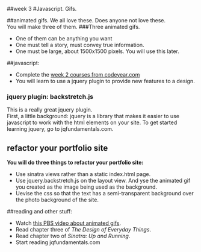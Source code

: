 ##week 3
#Javascript. Gifs.

##animated gifs.
We all love these. Does anyone not love these.  
You will make three of them. 
###Three animated gifs.  
- One of them can be anything you want
- One must tell a story, must convey true information.
- One must be large, about 1500x1500 pixels. You will use this later.

##javascript:
- Complete the [week 2 courses from codeyear.com](http://www.codecademy.com/curricula/code-year/units/2)
- You will learn to use a jquery plugin to provide new features to a design.

### jquery plugin: backstretch.js
This is a really great jquery plugin.  
First, a little background: jquery is a library that makes it easier to use javascript to work with the html elements on your site.
To get started learning jquery, go to jqfundamentals.com.  

## refactor your portfolio site
**You will do three things to refactor your portfolio site:**  
- Use sinatra views rather than a static index.html page.  
- Use jquery.backstretch.js on the layout view. And yse the animated gif you created as the image being used as the background.      
- Uevise the css so that the text has a semi-transparent background over the photo background of the site.  

##reading and other stuff:
- Watch [this PBS video about animated gifs](http://www.youtube.com/watch?v=vuxKb5mxM8g).
- Read chapter three of _The Design of Everyday Things_.
- Read chapter two of _Sinatra: Up and Running_.
- Start reading jqfundamentals.com